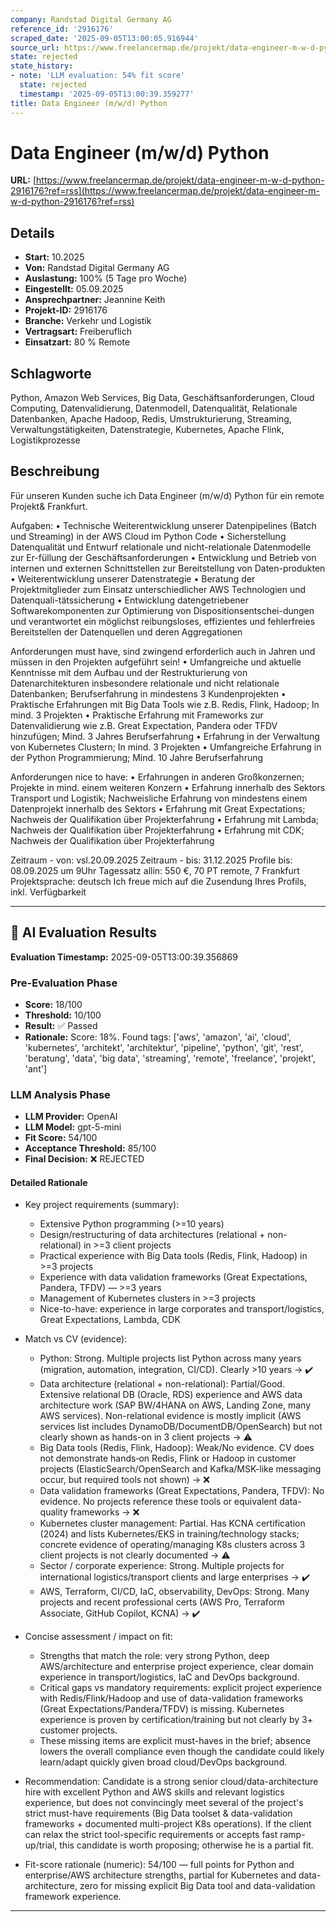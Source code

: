 ```yaml
---
company: Randstad Digital Germany AG
reference_id: '2916176'
scraped_date: '2025-09-05T13:00:05.916944'
source_url: https://www.freelancermap.de/projekt/data-engineer-m-w-d-python-2916176?ref=rss
state: rejected
state_history:
- note: 'LLM evaluation: 54% fit score'
  state: rejected
  timestamp: '2025-09-05T13:00:39.359277'
title: Data Engineer (m/w/d) Python
---
```



# Data Engineer (m/w/d) Python
**URL:** [https://www.freelancermap.de/projekt/data-engineer-m-w-d-python-2916176?ref=rss](https://www.freelancermap.de/projekt/data-engineer-m-w-d-python-2916176?ref=rss)
## Details
- **Start:** 10.2025
- **Von:** Randstad Digital Germany AG
- **Auslastung:** 100% (5 Tage pro Woche)
- **Eingestellt:** 05.09.2025
- **Ansprechpartner:** Jeannine Keith
- **Projekt-ID:** 2916176
- **Branche:** Verkehr und Logistik
- **Vertragsart:** Freiberuflich
- **Einsatzart:** 80
                                                % Remote

## Schlagworte
Python, Amazon Web Services, Big Data, Geschäftsanforderungen, Cloud Computing, Datenvalidierung, Datenmodell, Datenqualität, Relationale Datenbanken, Apache Hadoop, Redis, Umstrukturierung, Streaming, Verwaltungstätigkeiten, Datenstrategie, Kubernetes, Apache Flink, Logistikprozesse

## Beschreibung
Für unseren Kunden suche ich Data Engineer (m/w/d) Python für ein remote Projekt& Frankfurt.

Aufgaben:
• Technische Weiterentwicklung unserer Datenpipelines (Batch und Streaming) in der AWS Cloud im Python Code
• Sicherstellung Datenqualität und Entwurf relationale und nicht-relationale Datenmodelle zur Er-füllung der Geschäftsanforderungen
• Entwicklung und Betrieb von internen und externen Schnittstellen zur Bereitstellung von Daten-produkten
• Weiterentwicklung unserer Datenstrategie
• Beratung der Projektmitglieder zum Einsatz unterschiedlicher AWS Technologien und Datenquali-tätssicherung
• Entwicklung datengetriebener Softwarekomponenten zur Optimierung von Dispositionsentschei-dungen und verantwortet ein möglichst reibungsloses, effizientes und fehlerfreies Bereitstellen der Datenquellen und deren Aggregationen

Anforderungen must have, sind zwingend erforderlich auch in Jahren und müssen in den Projekten aufgeführt sein!
• Umfangreiche und aktuelle Kenntnisse mit dem Aufbau und der Restrukturierung von Datenarchitekturen insbesondere relationale und nicht relationale Datenbanken; Berufserfahrung in mindestens 3 Kundenprojekten
• Praktische Erfahrungen mit Big Data Tools wie z.B. Redis, Flink, Hadoop; In mind. 3 Projekten
• Praktische Erfahrung mit Frameworks zur Datenvalidierung wie z.B. Great Expectation, Pandera oder TFDV hinzufügen; Mind. 3 Jahres Berufserfahrung
• Erfahrung in der Verwaltung von Kubernetes Clustern; In mind. 3 Projekten
• Umfangreiche Erfahrung in der Python Programmierung; Mind. 10 Jahre Berufserfahrung

Anforderungen nice to have:
• Erfahrungen in anderen Großkonzernen; Projekte in mind. einem weiteren Konzern
• Erfahrung innerhalb des Sektors Transport und Logistik; Nachweisliche Erfahrung von mindestens einem Datenprojekt innerhalb des Sektors
• Erfahrung mit Great Expectations; Nachweis der Qualifikation über Projekterfahrung
• Erfahrung mit Lambda; Nachweis der Qualifikation über Projekterfahrung
• Erfahrung mit CDK; Nachweis der Qualifikation über Projekterfahrung

Zeitraum - von: vsl.20.09.2025
Zeitraum - bis: 31.12.2025
Profile bis: 08.09.2025 um 9Uhr
Tagessatz allin: 550 €, 70 PT remote, 7 Frankfurt
Projektsprache: deutsch
Ich freue mich auf die Zusendung Ihres Profils, inkl. Verfügbarkeit

---

## 🤖 AI Evaluation Results

**Evaluation Timestamp:** 2025-09-05T13:00:39.356869

### Pre-Evaluation Phase
- **Score:** 18/100
- **Threshold:** 10/100
- **Result:** ✅ Passed
- **Rationale:** Score: 18%. Found tags: ['aws', 'amazon', 'ai', 'cloud', 'kubernetes', 'architekt', 'architektur', 'pipeline', 'python', 'git', 'rest', 'beratung', 'data', 'big data', 'streaming', 'remote', 'freelance', 'projekt', 'ant']

### LLM Analysis Phase
- **LLM Provider:** OpenAI
- **LLM Model:** gpt-5-mini
- **Fit Score:** 54/100
- **Acceptance Threshold:** 85/100
- **Final Decision:** ❌ REJECTED

#### Detailed Rationale
- Key project requirements (summary):
  - Extensive Python programming (>=10 years)
  - Design/restructuring of data architectures (relational + non-relational) in >=3 client projects
  - Practical experience with Big Data tools (Redis, Flink, Hadoop) in >=3 projects
  - Experience with data validation frameworks (Great Expectations, Pandera, TFDV) — >=3 years
  - Management of Kubernetes clusters in >=3 projects
  - Nice-to-have: experience in large corporates and transport/logistics, Great Expectations, Lambda, CDK

- Match vs CV (evidence):
  - Python: Strong. Multiple projects list Python across many years (migration, automation, integration, CI/CD). Clearly >10 years -> ✔️
  - Data architecture (relational + non-relational): Partial/Good. Extensive relational DB (Oracle, RDS) experience and AWS data architecture work (SAP BW/4HANA on AWS, Landing Zone, many AWS services). Non-relational evidence is mostly implicit (AWS services list includes DynamoDB/DocumentDB/OpenSearch) but not clearly shown as hands-on in 3 client projects -> ⚠️
  - Big Data tools (Redis, Flink, Hadoop): Weak/No evidence. CV does not demonstrate hands‑on Redis, Flink or Hadoop in customer projects (ElasticSearch/OpenSearch and Kafka/MSK-like messaging occur, but required tools not shown) -> ❌
  - Data validation frameworks (Great Expectations, Pandera, TFDV): No evidence. No projects reference these tools or equivalent data-quality frameworks -> ❌
  - Kubernetes cluster management: Partial. Has KCNA certification (2024) and lists Kubernetes/EKS in training/technology stacks; concrete evidence of operating/managing K8s clusters across 3 client projects is not clearly documented -> ⚠️
  - Sector / corporate experience: Strong. Multiple projects for international logistics/transport clients and large enterprises -> ✔️
  - AWS, Terraform, CI/CD, IaC, observability, DevOps: Strong. Many projects and recent professional certs (AWS Pro, Terraform Associate, GitHub Copilot, KCNA) -> ✔️

- Concise assessment / impact on fit:
  - Strengths that match the role: very strong Python, deep AWS/architecture and enterprise project experience, clear domain experience in transport/logistics, IaC and DevOps background.
  - Critical gaps vs mandatory requirements: explicit project experience with Redis/Flink/Hadoop and use of data-validation frameworks (Great Expectations/Pandera/TFDV) is missing. Kubernetes experience is proven by certification/training but not clearly by 3+ customer projects.
  - These missing items are explicit must-haves in the brief; absence lowers the overall compliance even though the candidate could likely learn/adapt quickly given broad cloud/DevOps background.

- Recommendation: Candidate is a strong senior cloud/data-architecture hire with excellent Python and AWS skills and relevant logistics experience, but does not convincingly meet several of the project's strict must-have requirements (Big Data toolset & data-validation frameworks + documented multi-project K8s operations). If the client can relax the strict tool-specific requirements or accepts fast ramp-up/trial, this candidate is worth proposing; otherwise he is a partial fit.

- Fit-score rationale (numeric): 54/100 — full points for Python and enterprise/AWS architecture strengths, partial for Kubernetes and data-architecture, zero for missing explicit Big Data tool and data-validation framework experience.

---
